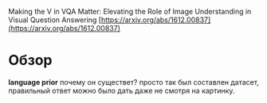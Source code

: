 
Making the V in VQA Matter: Elevating the Role of Image Understanding in Visual Question Answering
[https://arxiv.org/abs/1612.00837](https://arxiv.org/abs/1612.00837)

# Обзор

**language prior**
почему он существет?
просто так был составлен датасет, правильный ответ можно было дать даже не смотря на картинку.